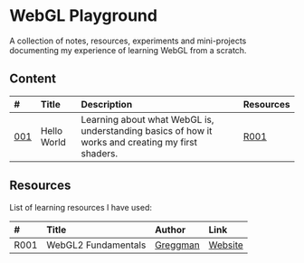 # WebGL Playground

A collection of notes, resources, experiments and mini-projects documenting my experience of learning WebGL from a scratch. 

## Content
| # | Title | Description | Resources
| :--- | :--- | :--- | :--- | 
| [001](001_hello-world) | Hello World | Learning about what WebGL is, understanding basics of how it works and creating my first shaders. | [R001](#references) |


## Resources
List of learning resources I have used:

| # | Title | Author | Link |
| :---   | :---   | :---  | :---  |
| R001 | WebGL2 Fundamentals | [Greggman](https://github.com/greggman) | [Website](http://webgl2fundamentals.org) |